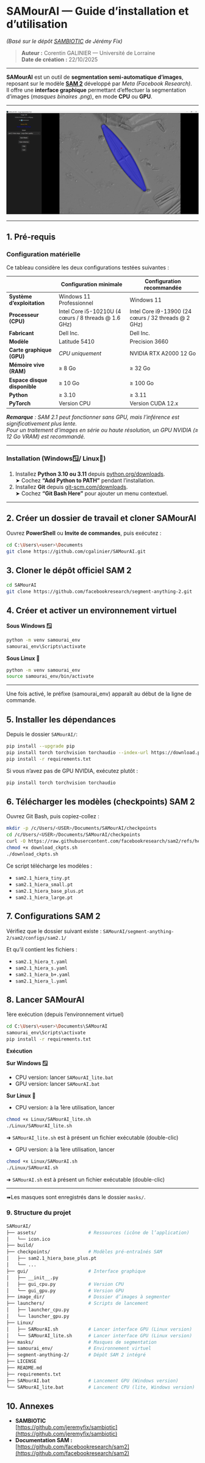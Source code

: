 # SAMourAI — Guide d’installation et d’utilisation  
*(Basé sur le dépôt [SAMBIOTIC](https://github.com/jeremyfix/sambiotic) de Jérémy Fix)*
> **Auteur :** Corentin GALINIER — Université de Lorraine  
> **Date de création :** 22/10/2025  

---

**SAMourAI** est un outil de **segmentation semi-automatique d’images**, reposant sur le modèle [**SAM 2**](https://github.com/facebookresearch/sam2) développé par *Meta (Facebook Research)*.  
Il offre une **interface graphique** permettant d’effectuer la segmentation d’images (*masques binaires .png*), en mode **CPU** ou **GPU**.

---
![UI](assets/ui.png)

---
## 1. Pré-requis

### Configuration matérielle
Ce tableau considère les deux configurations testées suivantes : 

| | Configuration minimale | Configuration recommandée |
|----------|------------------------|----------------------------|
| **Système d’exploitation** | Windows 11 Professionnel | Windows 11 |
| **Processeur (CPU)** | Intel Core i5-10210U (4 cœurs / 8 threads @ 1.6 GHz) | Intel Core i9-13900 (24 cœurs / 32 threads @ 2 GHz) |
| **Fabricant** | Dell Inc. | Dell Inc. |
| **Modèle** | Latitude 5410 | Precision 3660 |
| **Carte graphique (GPU)** | *CPU uniquement* | NVIDIA RTX A2000 12 Go |
| **Mémoire vive (RAM)** | ≥ 8 Go | ≥ 32 Go |
| **Espace disque disponible** | ≥ 10 Go | ≥ 100 Go |
| **Python** | ≥ 3.10 | ≥ 3.11 |
| **PyTorch** | Version CPU | Version CUDA 12.x |

***Remarque** : SAM 2.1 peut fonctionner sans GPU, mais l’inférence est significativement plus lente.  
Pour un traitement d’images en série ou haute résolution, un GPU NVIDIA (≥ 12 Go VRAM) est recommandé.*

---

### Installation (Windows🪟/ Linux🐧)

1. Installez **Python 3.10 ou 3.11** depuis [python.org/downloads](https://www.python.org/downloads/).  
   ➤ Cochez **“Add Python to PATH”** pendant l’installation.
2. Installez **Git** depuis [git-scm.com/downloads](https://git-scm.com/downloads).  
   ➤ Cochez **“Git Bash Here”** pour ajouter un menu contextuel.

---

## 2. Créer un dossier de travail et cloner SAMourAI

Ouvrez **PowerShell** ou **Invite de commandes**, puis exécutez :

```bash
cd C:\Users\<user>\Documents
git clone https://github.com/cgalinier/SAMourAI.git
```

## 3. Cloner le dépôt officiel SAM 2
```bash
cd SAMourAI
git clone https://github.com/facebookresearch/segment-anything-2.git
```

## 4. Créer et activer un environnement virtuel
**Sous Windows 🪟**
```bash
python -m venv samourai_env
samourai_env\Scripts\activate
```
**Sous Linux 🐧**
```bash
python -m venv samourai_env
source samourai_env/bin/activate
```
---
Une fois activé, le préfixe (samourai_env) apparaît au début de la ligne de commande.

## 5. Installer les dépendances

Depuis le dossier `SAMourAI/`:
```bash
pip install --upgrade pip
pip install torch torchvision torchaudio --index-url https://download.pytorch.org/whl/cu121
pip install -r requirements.txt
```
Si vous n’avez pas de GPU NVIDIA, exécutez plutôt :
```bash
pip install torch torchvision torchaudio
```

## 6. Télécharger les modèles (checkpoints) SAM 2

Ouvrez Git Bash, puis copiez-collez :
```bash
mkdir -p /c/Users/<USER>/Documents/SAMourAI/checkpoints
cd /c/Users/<USER>/Documents/SAMourAI/checkpoints
curl -O https://raw.githubusercontent.com/facebookresearch/sam2/refs/heads/main/checkpoints/download_ckpts.sh
chmod +x download_ckpts.sh
./download_ckpts.sh
```
Ce script télécharge les modèles :
- `sam2.1_hiera_tiny.pt`
- `sam2.1_hiera_small.pt`
- `sam2.1_hiera_base_plus.pt`
- `sam2.1_hiera_large.pt`

## 7. Configurations SAM 2

Vérifiez que le dossier suivant existe :
`SAMourAI/segment-anything-2/sam2/configs/sam2.1/`

Et qu’il contient les fichiers :
- `sam2.1_hiera_t.yaml`
- `sam2.1_hiera_s.yaml`
- `sam2.1_hiera_b+.yaml`
- `sam2.1_hiera_l.yaml`

## 8. Lancer SAMourAI
1ère exécution (depuis l’environnement virtuel)
```bash
cd C:\Users\<user>\Documents\SAMourAI
samourai_env\Scripts\activate
pip install -r requirements.txt
```

**Exécution**


**Sur Windows 🪟**
- CPU version: lancer `SAMourAI_lite.bat`
- GPU version: lancer `SAMourAI.bat`

**Sur Linux 🐧**
- CPU version: à la 1ère utilisation, lancer
```bash
chmod +x Linux/SAMourAI_lite.sh
./Linux/SAMourAI_lite.sh
```
➜ `SAMourAI_lite.sh` est à présent un fichier exécutable (double-clic)

- GPU version: à la 1ère utilisation, lancer
```bash
chmod +x Linux/SAMourAI.sh
./Linux/SAMourAI.sh
```
➜ `SAMourAI.sh` est à présent un fichier exécutable (double-clic)

---
➠Les masques sont enregistrés dans le dossier `masks/`.

### 9. Structure du projet
```bash
SAMourAI/
├── assets/                   # Ressources (icône de l’application)
│   └── icon.ico
├── build/                    
├── checkpoints/              # Modèles pré-entraînés SAM
│   ├── sam2.1_hiera_base_plus.pt
│   └── ...
├── gui/                      # Interface graphique
│   ├── __init__.py
│   ├── gui_cpu.py            # Version CPU
│   └── gui_gpu.py            # Version GPU
├── image_dir/                # Dossier d’images à segmenter
├── launchers/                # Scripts de lancement
│   ├── launcher_cpu.py
│   └── launcher_gpu.py
├── Linux/                    
│   ├── SAMourAI.sh           # Lancer interface GPU (Linux version)
│   └── SAMourAI_lite.sh      # Lancer interface GPU (Linux version)
├── masks/                    # Masques de segmentation
├── samourai_env/             # Environnement virtuel
├── segment-anything-2/       # Dépôt SAM 2 intégré
├── LICENSE
├── README.md
├── requirements.txt
├── SAMourAI.bat              # Lancement GPU (Windows version)
└── SAMourAI_lite.bat         # Lancement CPU (lite, Windows version)
```

## 10. Annexes

- **SAMBIOTIC**  
  [https://github.com/jeremyfix/sambiotic](https://github.com/jeremyfix/sambiotic)  
- **Documentation SAM :**  
  [https://github.com/facebookresearch/sam2](https://github.com/facebookresearch/sam2)  
